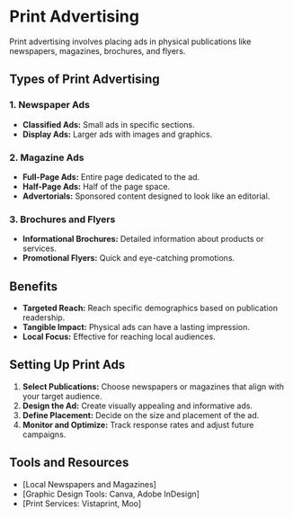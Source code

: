 # Print Advertising

Print advertising involves placing ads in physical publications like newspapers, magazines, brochures, and flyers.

## Types of Print Advertising

### 1. Newspaper Ads
- **Classified Ads:** Small ads in specific sections.
- **Display Ads:** Larger ads with images and graphics.

### 2. Magazine Ads
- **Full-Page Ads:** Entire page dedicated to the ad.
- **Half-Page Ads:** Half of the page space.
- **Advertorials:** Sponsored content designed to look like an editorial.

### 3. Brochures and Flyers
- **Informational Brochures:** Detailed information about products or services.
- **Promotional Flyers:** Quick and eye-catching promotions.

## Benefits
- **Targeted Reach:** Reach specific demographics based on publication readership.
- **Tangible Impact:** Physical ads can have a lasting impression.
- **Local Focus:** Effective for reaching local audiences.

## Setting Up Print Ads
1. **Select Publications:** Choose newspapers or magazines that align with your target audience.
2. **Design the Ad:** Create visually appealing and informative ads.
3. **Define Placement:** Decide on the size and placement of the ad.
4. **Monitor and Optimize:** Track response rates and adjust future campaigns.

## Tools and Resources
- [Local Newspapers and Magazines]
- [Graphic Design Tools: Canva, Adobe InDesign]
- [Print Services: Vistaprint, Moo]

